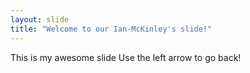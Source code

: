 ```yaml
---
layout: slide
title: "Welcome to our Ian-McKinley's slide!"
---
```

This is my awesome slide
Use the left arrow to go back!